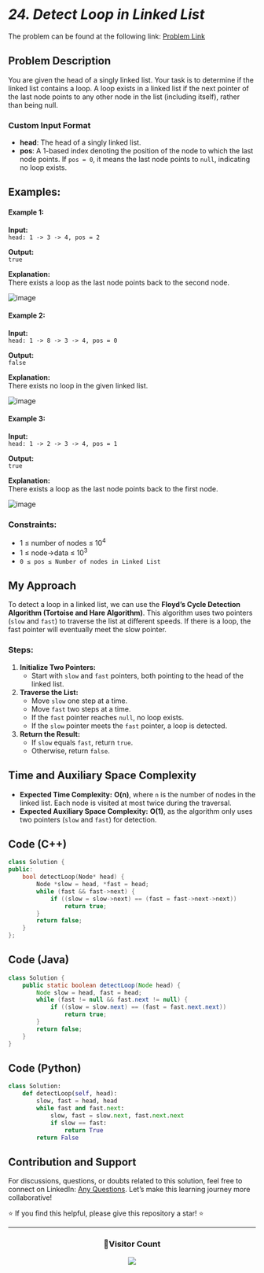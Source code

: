 # *24. Detect Loop in Linked List*

The problem can be found at the following link: [Problem Link](https://www.geeksforgeeks.org/problems/detect-loop-in-linked-list/1)



## Problem Description

You are given the head of a singly linked list. Your task is to determine if the linked list contains a loop. A loop exists in a linked list if the next pointer of the last node points to any other node in the list (including itself), rather than being null.

### **Custom Input Format**  
- **head**: The head of a singly linked list.  
- **pos**: A 1-based index denoting the position of the node to which the last node points. If `pos = 0`, it means the last node points to `null`, indicating no loop exists.  



## Examples:

#### Example 1:  
**Input:**  
`head: 1 -> 3 -> 4, pos = 2`  

**Output:**  
`true`

**Explanation:**  
There exists a loop as the last node points back to the second node.

![image](https://github.com/user-attachments/assets/0522f418-82c4-4391-b791-2d6d68a8f7c1)



#### Example 2:  
**Input:**  
`head: 1 -> 8 -> 3 -> 4, pos = 0`  

**Output:**  
`false`

**Explanation:**  
There exists no loop in the given linked list.

![image](https://github.com/user-attachments/assets/ce9a73b8-50ed-4695-867d-c283f2472c65)


#### Example 3:  
**Input:**  
`head: 1 -> 2 -> 3 -> 4, pos = 1`  

**Output:**  
`true`

**Explanation:**  
There exists a loop as the last node points back to the first node.

![image](https://github.com/user-attachments/assets/35e1dcf7-afc6-41f0-a60e-8b98b5a6cbf2)


### Constraints:
- 1 ≤ number of nodes ≤ $10^4$
- 1 ≤ node->data ≤ $10^3$
- `0 ≤ pos ≤ Number of nodes in Linked List`



## **My Approach**

To detect a loop in a linked list, we can use the **Floyd’s Cycle Detection Algorithm (Tortoise and Hare Algorithm)**. This algorithm uses two pointers (`slow` and `fast`) to traverse the list at different speeds. If there is a loop, the fast pointer will eventually meet the slow pointer.

### **Steps**:
1. **Initialize Two Pointers:**  
   - Start with `slow` and `fast` pointers, both pointing to the head of the linked list.
2. **Traverse the List:**  
   - Move `slow` one step at a time.  
   - Move `fast` two steps at a time.  
   - If the `fast` pointer reaches `null`, no loop exists.  
   - If the `slow` pointer meets the `fast` pointer, a loop is detected.
3. **Return the Result:**  
   - If `slow` equals `fast`, return `true`.  
   - Otherwise, return `false`.



## **Time and Auxiliary Space Complexity**

- **Expected Time Complexity:**  **O(n)**, where `n` is the number of nodes in the linked list. Each node is visited at most twice during the traversal.  
- **Expected Auxiliary Space Complexity:**  **O(1)**, as the algorithm only uses two pointers (`slow` and `fast`) for detection.



## Code (C++)

```cpp
class Solution {
public:
    bool detectLoop(Node* head) {
        Node *slow = head, *fast = head;
        while (fast && fast->next) {
            if ((slow = slow->next) == (fast = fast->next->next))
                return true;
        }
        return false;
    }
};
```



## Code (Java)

```java
class Solution {
    public static boolean detectLoop(Node head) {
        Node slow = head, fast = head;
        while (fast != null && fast.next != null) {
            if ((slow = slow.next) == (fast = fast.next.next))
                return true;
        }
        return false;
    }
}
```



## Code (Python)

```python
class Solution:
    def detectLoop(self, head):
        slow, fast = head, head
        while fast and fast.next:
            slow, fast = slow.next, fast.next.next
            if slow == fast:
                return True
        return False
```



## **Contribution and Support**


For discussions, questions, or doubts related to this solution, feel free to connect on LinkedIn: [Any Questions](https://www.linkedin.com/in/het-patel-8b110525a/). Let’s make this learning journey more collaborative!

⭐ If you find this helpful, please give this repository a star! ⭐

---

<div align="center">
  <h3><b>📍Visitor Count</b></h3>
</div>

<p align="center">
  <img src="https://profile-counter.glitch.me/Hunterdii/count.svg" />
</p>
